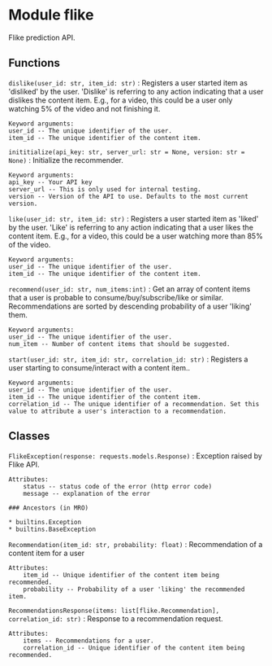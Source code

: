 # Module flike

Flike prediction API.

## Functions

`dislike(user_id: str, item_id: str)`
: Registers a user started item as 'disliked' by the user.
'Dislike' is referring to any action indicating that a user dislikes the content item.
E.g., for a video, this could be a user only watching 5% of the video and not finishing it.

    Keyword arguments:
    user_id -- The unique identifier of the user.
    item_id -- The unique identifier of the content item.

`inititialize(api_key: str, server_url: str = None, version: str = None)`
: Initialize the recommender.

    Keyword arguments:
    api_key -- Your API key
    server_url -- This is only used for internal testing.
    version -- Version of the API to use. Defaults to the most current version.

`like(user_id: str, item_id: str)`
: Registers a user started item as 'liked' by the user.
'Like' is referring to any action indicating that a user likes the content item.
E.g., for a video, this could be a user watching more than 85% of the video.

    Keyword arguments:
    user_id -- The unique identifier of the user.
    item_id -- The unique identifier of the content item.

`recommend(user_id: str, num_items:int)`
: Get an array of content items that a user is probable to consume/buy/subscribe/like or similar.
Recommendations are sorted by descending probability of a user 'liking' them.

    Keyword arguments:
    user_id -- The unique identifier of the user.
    num_item -- Number of content items that should be suggested.

`start(user_id: str, item_id: str, correlation_id: str)`
: Registers a user starting to consume/interact with a content item..

    Keyword arguments:
    user_id -- The unique identifier of the user.
    item_id -- The unique identifier of the content item.
    correlation_id -- The unique identifier of a recommendation. Set this value to attribute a user's interaction to a recommendation.

## Classes

`FlikeException(response: requests.models.Response)`
: Exception raised by Flike API.

    Attributes:
        status -- status code of the error (http error code)
        message -- explanation of the error

    ### Ancestors (in MRO)

    * builtins.Exception
    * builtins.BaseException

`Recommendation(item_id: str, probability: float)`
: Recommendation of a content item for a user

    Attributes:
        item_id -- Unique identifier of the content item being recommended.
        probability -- Probability of a user 'liking' the recommended item.

`RecommendationsResponse(items: list[flike.Recommendation], correlation_id: str)`
: Response to a recommendation request.

    Attributes:
        items -- Recommendations for a user.
        correlation_id -- Unique identifier of the content item being recommended.
